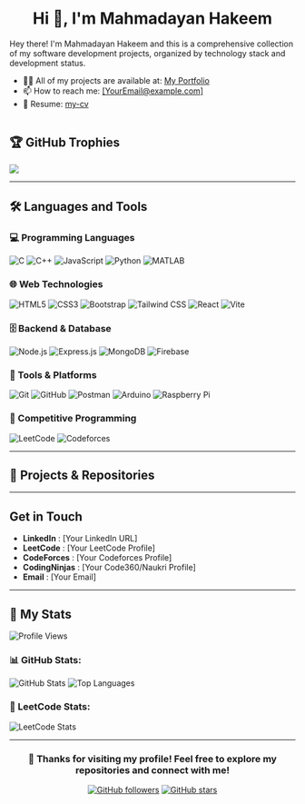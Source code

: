<h1 align="center">Hi 👋, I'm  Mahmadayan Hakeem</h1>

<table>
  <tr>
      <p>
        Hey there! I'm Mahmadayan Hakeem and this is a comprehensive collection of my software development projects, organized by technology stack and development status.
      </p>
      <ul>
        <li>👨‍💻 All of my projects are available at: <a href="[Your Portfolio URL]">My Portfolio</a></li>
        <li>📫 How to reach me: <a href="mailto:[YourEmail@example.com]">[YourEmail@example.com]</a></li>
        <li>📄 Resume: <a href="[Your Resume URL]">my-cv</a></li>
      </ul>
  </tr>
</table>

## 🏆 GitHub Trophies

![](https://github-profile-trophy.vercel.app/?username=[YourGitHubUsername]&theme=radical&no-frame=false&no-bg=true&margin-w=4)

---

## 🛠️ Languages and Tools

### 💻 Programming Languages
![C](https://img.shields.io/badge/C-A8B9CC?style=for-the-badge&logo=c&logoColor=white)
![C++](https://img.shields.io/badge/C%2B%2B-00599C?style=for-the-badge&logo=c%2B%2B&logoColor=white)
![JavaScript](https://img.shields.io/badge/JavaScript-F7DF1E?style=for-the-badge&logo=javascript&logoColor=black)
![Python](https://img.shields.io/badge/Python-3776AB?style=for-the-badge&logo=python&logoColor=white)
![MATLAB](https://img.shields.io/badge/MATLAB-FF8C00?style=for-the-badge&logo=mathworks&logoColor=white)

### 🌐 Web Technologies
![HTML5](https://img.shields.io/badge/HTML5-E34F26?style=for-the-badge&logo=html5&logoColor=white)
![CSS3](https://img.shields.io/badge/CSS3-1572B6?style=for-the-badge&logo=css3&logoColor=white)
![Bootstrap](https://img.shields.io/badge/Bootstrap-563D7C?style=for-the-badge&logo=bootstrap&logoColor=white)
![Tailwind CSS](https://img.shields.io/badge/Tailwind_CSS-06B6D4?style=for-the-badge&logo=tailwindcss&logoColor=white)
![React](https://img.shields.io/badge/React-20232A?style=for-the-badge&logo=react&logoColor=61DAFB)
![Vite](https://img.shields.io/badge/Vite-646CFF?style=for-the-badge&logo=vite&logoColor=white)

### 🗄️ Backend & Database
![Node.js](https://img.shields.io/badge/Node.js-339933?style=for-the-badge&logo=nodedotjs&logoColor=white)
![Express.js](https://img.shields.io/badge/Express.js-404D59?style=for-the-badge&logo=express&logoColor=white)
![MongoDB](https://img.shields.io/badge/MongoDB-47A248?style=for-the-badge&logo=mongodb&logoColor=white)
![Firebase](https://img.shields.io/badge/Firebase-FFCA28?style=for-the-badge&logo=firebase&logoColor=black)

### 🔧 Tools & Platforms
![Git](https://img.shields.io/badge/Git-F05032?style=for-the-badge&logo=git&logoColor=white)
![GitHub](https://img.shields.io/badge/GitHub-181717?style=for-the-badge&logo=github&logoColor=white)
![Postman](https://img.shields.io/badge/Postman-FF6C37?style=for-the-badge&logo=postman&logoColor=white)
![Arduino](https://img.shields.io/badge/Arduino-00979D?style=for-the-badge&logo=arduino&logoColor=white)
![Raspberry Pi](https://img.shields.io/badge/Raspberry%20Pi-A22846?style=for-the-badge&logo=raspberry%20pi&logoColor=white)

### 💪 Competitive Programming
![LeetCode](https://img.shields.io/badge/LeetCode-FFA116?style=for-the-badge&logo=leetcode&logoColor=white)
![Codeforces](https://img.shields.io/badge/Codeforces-1F8ACB?style=for-the-badge&logo=codeforces&logoColor=white)

---

## 🚀 Projects & Repositories

<!-- Replace or fill in your actual projects here like in the original -->

---

## Get in Touch

- **LinkedIn** : [Your LinkedIn URL]
- **LeetCode** : [Your LeetCode Profile]
- **CodeForces** : [Your Codeforces Profile]
- **CodingNinjas** : [Your Code360/Naukri Profile]
- **Email** : [Your Email]

---

## 🌟 My Stats

![Profile Views](https://komarev.com/ghpvc/?username=[YourGitHubUsername]&label=Profile%20views&color=0e75b6&style=flat)

### 📊 GitHub Stats:

![GitHub Stats](https://github-readme-stats.vercel.app/api?username=[YourGitHubUsername]&show_icons=true&theme=tokyonight&rank_icon=github&hide_border=true)
![Top Languages](https://github-readme-stats.vercel.app/api/top-langs/?username=[YourGitHubUsername]&layout=compact&theme=tokyonight&hide_border=true)

### 🚀 LeetCode Stats:
![LeetCode Stats](https://leetcard.jacoblin.cool/[YourLeetCodeUsername]?theme=dark&font=Fira%20Code&ext=activity)

---

<div align="center">

### 🌟 Thanks for visiting my profile! Feel free to explore my repositories and connect with me!

[![GitHub followers](https://img.shields.io/github/followers/[YourGitHubUsername]?style=social)](https://github.com/[YourGitHubUsername])
[![GitHub stars](https://img.shields.io/github/stars/[YourGitHubUsername]?style=social)](https://github.com/[YourGitHubUsername])

</div>

